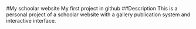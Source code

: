 #My schoolar website
My first project in github
##Description
This is a personal project of a schoolar website with a gallery publication system and interactive interface.
